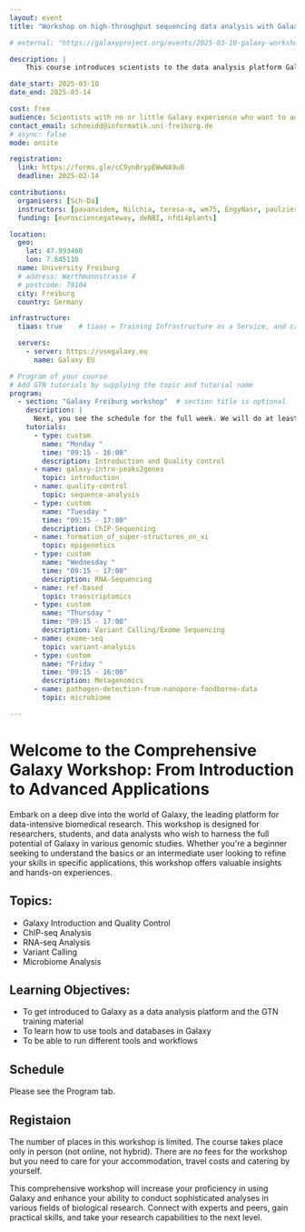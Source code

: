 ```yaml
---
layout: event
title: "Workshop on high-throughput sequencing data analysis with Galaxy"

# external: "https://galaxyproject.org/events/2025-03-10-galaxy-workshop-freiburg/"

description: |
    This course introduces scientists to the data analysis platform Galaxy. The course is a beginner course; no programming skills are required.

date_start: 2025-03-10
date_end: 2025-03-14

cost: free
audience: Scientists with no or little Galaxy experience who want to analyse sequencing data.
contact_email: schneidd@informatik.uni-freiburg.de
# async: false
mode: onsite

registration:
  link: https://forms.gle/cC9ynBrypEWwNA9u8
  deadline: 2025-02-14

contributions:
  organisers: [Sch-Da]
  instructors: [pavanvidem, Nilchia, teresa-m, wm75, EngyNasr, paulzierep]
  funding: [eurosciencegateway, deNBI, nfdi4plants]

location:
  geo:
    lat: 47.993460
    lon: 7.845110
  name: University Freiburg
  # address: Werthmannstrasse 4
  # postcode: 79104
  city: Freiburg
  country: Germany

infrastructure:
  tiaas: true    # tiaas = Training Infrastructure as a Service, and can be requested (for free) from all major Galaxies

  servers:
    - server: https://usegalaxy.eu
      name: Galaxy EU

# Program of your course
# Add GTN tutorials by supplying the topic and tutorial name
program:
  - section: "Galaxy Freiburg workshop"  # section title is optional
    description: |
      Next, you see the schedule for the full week. We will do at least one coffee break in the morning, one in the afternoon, and 1h lunch break around noon.
    tutorials:
      - type: custom
        name: "Monday "
        time: "09:15 - 16:00"
        description: Introduction and Quality control
      - name: galaxy-intro-peaks2genes
        topic: introduction
      - name: quality-control
        topic: sequence-analysis
      - type: custom
        name: "Tuesday "
        time: "09:15 - 17:00"
        description: ChIP-Sequencing
      - name: formation_of_super-structures_on_xi
        topic: epigenetics
      - type: custom
        name: "Wednesday "
        time: "09:15 - 17:00"
        description: RNA-Sequencing
      - name: ref-based
        topic: transcriptomics
      - type: custom
        name: "Thursday "
        time: "09:15 - 17:00"
        description: Variant Calling/Exome Sequencing
      - name: exome-seq
        topic: variant-analysis
      - type: custom
        name: "Friday "
        time: "09:15 - 16:00"
        description: Metagenomics
      - name: pathogen-detection-from-nanopore-foodborne-data
        topic: microbiome

---
```

# Welcome to the Comprehensive Galaxy Workshop: From Introduction to Advanced Applications

Embark on a deep dive into the world of Galaxy, the leading platform for data-intensive biomedical research. This workshop is designed for researchers, students, and data analysts who wish to
harness the full potential of Galaxy in various genomic studies. Whether you're a beginner seeking to understand the basics or an intermediate user looking to refine your skills in specific applications,
this workshop offers valuable insights and hands-on experiences.

## Topics:

- Galaxy Introduction and Quality Control
- ChIP-seq Analysis
- RNA-seq Analysis
- Variant Calling
- Microbiome Analysis

## Learning Objectives:

- To get introduced to Galaxy as a data analysis platform and the GTN training material
- To learn how to use tools and databases in Galaxy
- To be able to run different tools and workflows

## Schedule

Please see the Program tab.

## Registaion

The number of places in this workshop is limited. The course takes place only in person (not online, not hybrid). There are no fees for the workshop but you need to care for your accommodation, travel costs and catering by yourself.

This comprehensive workshop will increase your proficiency in using Galaxy and enhance your ability to conduct sophisticated analyses in various fields of biological research.
Connect with experts and peers, gain practical skills, and take your research capabilities to the next level.
